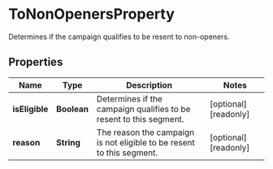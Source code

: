 

# ToNonOpenersProperty

Determines if the campaign qualifies to be resent to non-openers.

## Properties

| Name | Type | Description | Notes |
|------------ | ------------- | ------------- | -------------|
|**isEligible** | **Boolean** | Determines if the campaign qualifies to be resent to this segment. |  [optional] [readonly] |
|**reason** | **String** | The reason the campaign is not eligible to be resent to this segment. |  [optional] [readonly] |



